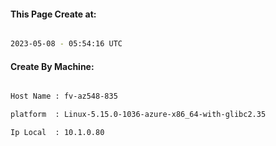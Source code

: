 
   
#### This Page Create at:

```bash

2023-05-08 - 05:54:16 UTC

```

#### Create By Machine:

```bash

Host Name : fv-az548-835

platform  : Linux-5.15.0-1036-azure-x86_64-with-glibc2.35

Ip Local  : 10.1.0.80

```

